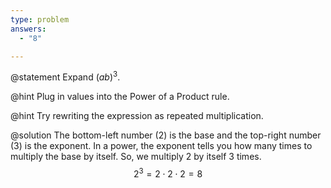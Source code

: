 ```yaml
---
type: problem
answers:
  - "8"

---
```


@statement
Expand $(ab)^3$.

@hint
Plug in values into the Power of a Product rule. 

@hint
Try rewriting the expression as repeated multiplication. 

@solution
The bottom-left number ($2$) is the base and the top-right number ($3$) is the exponent. In a power, the exponent tells you how many times to multiply the base by itself. So, we multiply $2$ by itself $3$ times.
$$2^3=2\cdot2\cdot2=8$$
<!--stackedit_data:
eyJoaXN0b3J5IjpbLTEwNDg2MjY0XX0=
-->